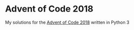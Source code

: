 Advent of Code 2018
===================
My solutions for the [Advent of Code 2018](http://adventofcode.com/2018) written in Python 3
